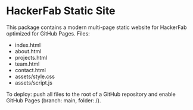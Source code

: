 # HackerFab Static Site
This package contains a modern multi-page static website for HackerFab optimized for GitHub Pages.
Files:
- index.html
- about.html
- projects.html
- team.html
- contact.html
- assets/style.css
- assets/script.js

To deploy: push all files to the root of a GitHub repository and enable GitHub Pages (branch: main, folder: /).
